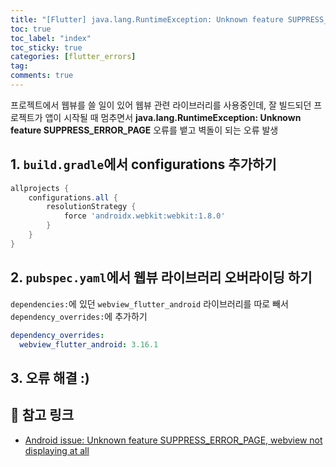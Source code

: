 ```yaml
---
title: "[Flutter] java.lang.RuntimeException: Unknown feature SUPPRESS_ERROR_PAGE 에러 해결"
toc: true
toc_label: "index"
toc_sticky: true
categories: [flutter_errors]
tag:
comments: true
---
```


프로젝트에서 웹뷰를 쓸 일이 있어 웹뷰 관련 라이브러리를 사용중인데, 잘 빌드되던 프로젝트가 앱이 시작될 때 멈추면서 **java.lang.RuntimeException: Unknown feature SUPPRESS_ERROR_PAGE** 오류를 뱉고 벽돌이 되는 오류 발생

## 1. `build.gradle`에서 configurations 추가하기
```gradle
allprojects {
    configurations.all {
        resolutionStrategy {
            force 'androidx.webkit:webkit:1.8.0'
        }
    }
}
```

## 2. `pubspec.yaml`에서 웹뷰 라이브러리 오버라이딩 하기
`dependencies:`에 있던 `webview_flutter_android` 라이브러리를 따로 빼서 `dependency_overrides:`에 추가하기
```yaml
dependency_overrides:
  webview_flutter_android: 3.16.1
```

## 3. 오류 해결 :)

## 🔗 참고 링크
- [Android issue: Unknown feature SUPPRESS_ERROR_PAGE, webview not displaying at all](https://github.com/pichillilorenzo/flutter_inappwebview/issues/2150)
